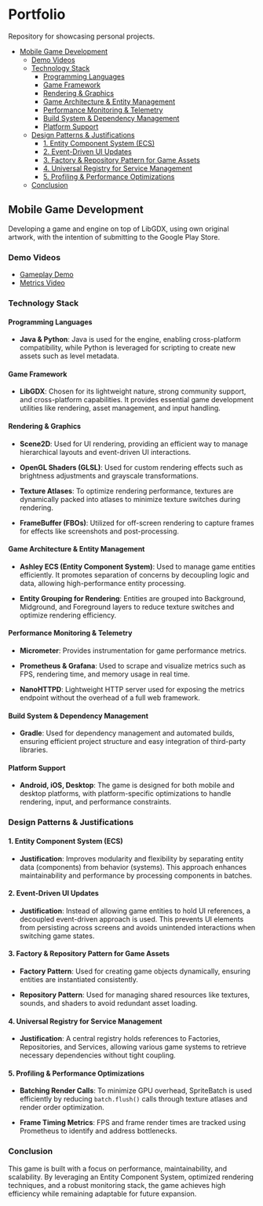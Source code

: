 # Portfolio

Repository for showcasing personal projects.

<!-- TOC start (generated with https://github.com/derlin/bitdowntoc) -->

* [Mobile Game Development](#mobile-game-development)
    + [Demo Videos](#demo-videos)
    + [Technology Stack](#technology-stack)
        - [Programming Languages](#programming-languages)
        - [Game Framework](#game-framework)
        - [Rendering & Graphics](#rendering--graphics)
        - [Game Architecture & Entity Management](#game-architecture--entity-management)
        - [Performance Monitoring & Telemetry](#performance-monitoring--telemetry)
        - [Build System & Dependency Management](#build-system--dependency-management)
        - [Platform Support](#platform-support)
    + [Design Patterns & Justifications](#design-patterns--justifications)
        - [1. Entity Component System (ECS)](#1-entity-component-system-ecs)
        - [2. Event-Driven UI Updates](#2-event-driven-ui-updates)
        - [3. Factory & Repository Pattern for Game Assets](#3-factory--repository-pattern-for-game-assets)
        - [4. Universal Registry for Service Management](#4-universal-registry-for-service-management)
        - [5. Profiling & Performance Optimizations](#5-profiling--performance-optimizations)
    + [Conclusion](#conclusion)

<!-- TOC end -->

## Mobile Game Development

Developing a game and engine on top of LibGDX, using own original artwork, with the intention of submitting to the Google Play Store.

### Demo Videos

* [Gameplay Demo](https://www.canva.com/design/DAGgelagUsk/DnFaHVyq1qRj_Rvzj1qJzQ/watch?utm_content=DAGgelagUsk&utm_campaign=celebratory_first_publish&utm_medium=link2&utm_source=editor_celebratory_first_publish)
* [Metrics Video](https://www.canva.com/design/DAGgfrJDeSU/d-gNBf7jI4RcIsCKAXchjA/watch?utm_content=DAGgfrJDeSU&utm_campaign=designshare&utm_medium=link2&utm_source=uniquelinks&utlId=hbc20bfd6a4)

### Technology Stack

#### Programming Languages

- **Java & Python**: Java is used for the engine, enabling cross-platform compatibility, while Python is leveraged for scripting to create new assets such as level metadata.

#### Game Framework

- **LibGDX**: Chosen for its lightweight nature, strong community support, and cross-platform capabilities. It provides essential game development utilities like rendering, asset management, and input handling.

#### Rendering & Graphics

- **Scene2D**: Used for UI rendering, providing an efficient way to manage hierarchical layouts and event-driven UI interactions.

- **OpenGL Shaders (GLSL)**: Used for custom rendering effects such as brightness adjustments and grayscale transformations.

- **Texture Atlases**: To optimize rendering performance, textures are dynamically packed into atlases to minimize texture switches during rendering.

- **FrameBuffer (FBOs)**: Utilized for off-screen rendering to capture frames for effects like screenshots and post-processing.

#### Game Architecture & Entity Management

- **Ashley ECS (Entity Component System)**: Used to manage game entities efficiently. It promotes separation of concerns by decoupling logic and data, allowing high-performance entity processing.

- **Entity Grouping for Rendering**: Entities are grouped into Background, Midground, and Foreground layers to reduce texture switches and optimize rendering efficiency.

#### Performance Monitoring & Telemetry

- **Micrometer**: Provides instrumentation for game performance metrics.

- **Prometheus & Grafana**: Used to scrape and visualize metrics such as FPS, rendering time, and memory usage in real time.

- **NanoHTTPD**: Lightweight HTTP server used for exposing the metrics endpoint without the overhead of a full web framework.

#### Build System & Dependency Management

- **Gradle**: Used for dependency management and automated builds, ensuring efficient project structure and easy integration of third-party libraries.

#### Platform Support

- **Android, iOS, Desktop**: The game is designed for both mobile and desktop platforms, with platform-specific optimizations to handle rendering, input, and performance constraints.

### Design Patterns & Justifications

#### 1. Entity Component System (ECS)

- **Justification**: Improves modularity and flexibility by separating entity data (components) from behavior (systems). This approach enhances maintainability and performance by processing components in batches.

#### 2. Event-Driven UI Updates

- **Justification**: Instead of allowing game entities to hold UI references, a decoupled event-driven approach is used. This prevents UI elements from persisting across screens and avoids unintended interactions when switching game states.

#### 3. Factory & Repository Pattern for Game Assets

- **Factory Pattern**: Used for creating game objects dynamically, ensuring entities are instantiated consistently.

- **Repository Pattern**: Used for managing shared resources like textures, sounds, and shaders to avoid redundant asset loading.

#### 4. Universal Registry for Service Management

- **Justification**: A central registry holds references to Factories, Repositories, and Services, allowing various game systems to retrieve necessary dependencies without tight coupling.

#### 5. Profiling & Performance Optimizations

- **Batching Render Calls**: To minimize GPU overhead, SpriteBatch is used efficiently by reducing `batch.flush()` calls through texture atlases and render order optimization.

- **Frame Timing Metrics**: FPS and frame render times are tracked using Prometheus to identify and address bottlenecks.

### Conclusion

This game is built with a focus on performance, maintainability, and scalability. By leveraging an Entity Component System, optimized rendering techniques, and a robust monitoring stack, the game achieves high efficiency while remaining adaptable for future expansion.